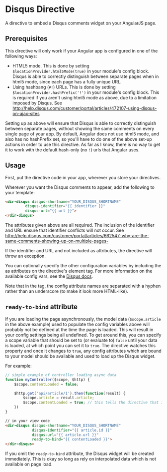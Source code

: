 # Disqus Directive

A directive to embed a Disqus comments widget on your AngularJS page.

## Prerequisites

This directive will only work if your Angular app is configured in one of the following ways:

 - HTML5 mode. This is done by setting `$locationProvider.html5Mode(true)` in your module's config block. Disqus is able to correctly distinguish between separate pages when in html5 mode, since each page has a fully unique URL.
 - Using hashbang (`#!`) URLs. This is done by setting `$locationProvider.hashPrefix('!')` in your module's config block. This is required if you aren't using html5 mode as above, due to a limitation imposed by Disqus. See http://help.disqus.com/customer/portal/articles/472107-using-disqus-on-ajax-sites

Setting up as above will ensure that Disqus is able to correctly distinguish between separate pages, without showing the same comments on every single page of your app.
By default, Angular does not use html5 mode, and also has no hashPrefix set, so you'll have to do one of the above set-up actions in order to use this directive. As far as I know, there is no way to get it to work with
the default hash-only (no `!`) urls that Angular uses.

## Usage

First, put the directive code in your app, wherever you store your directives.

Wherever you want the Disqus comments to appear, add the following to your template:

```html
<dir-disqus disqus-shortname="YOUR_DISQUS_SHORTNAME"
         disqus-identifier="{{ identifier }}"
         disqus-url="{{ url }}">
</dir-disqus>
```

The attributes given above are all required. The inclusion of the identifier and URL ensure that identifier conflicts will not occur. See http://help.disqus.com/customer/portal/articles/662547-why-are-the-same-comments-showing-up-on-multiple-pages-

If the identifier and URL and not included as attributes, the directive will throw an exception.

You can optionally specify the other configuration variables by including the as attributes
on the directive's element tag. For more information on the available config vars, see the
[Disqus docs](http://help.disqus.com/customer/portal/articles/472098-javascript-configuration-variables).

Note that in the tag, the config attribute names are separated with a hyphen rather
than an underscore (to make it look more HTML-like).



## `ready-to-bind` attribute

If you are loading the page asynchronously, the model data (`$scope.article` in the above example) used to populate the config variables above
will probably not be defined at the time the page is loaded. This will result in your config settings
being all undefined. To get around this, you can specify a scope variable that should be set to (or evaluate to) `false`
until your data is loaded, at which point you can set it to `true`. The directive watches this property and once it changes
to `true`, any config attributes which are bound to your model should be available and used to load up the Disqus widget.

For example:

```JavaScript
// simple example of controller loading async data
function myController($scope, $http) {
    $scope.contentLoaded = false;

    $http.get('api/article/1').then(function(result) {
        $scope.article = result.article;
        $scope.contentLoaded = true; // this tells the directive that it should load the Disqus widget now
    })
}
```
```html
// in your view code
<dir-disqus disqus-shortname="YOUR_DISQUS_SHORTNAME"
            disqus-identifier="{{ article.id }}"
            disqus-url="{{ article.url }}"
            ready-to-bind="{{ contentLoaded }}">
</dir-disqus>
```

 If you omit the `ready-to-bind` attribute, the Disqus widget will be created immediately. This is okay so long as
 rely on interpolated data which is not available on page load.